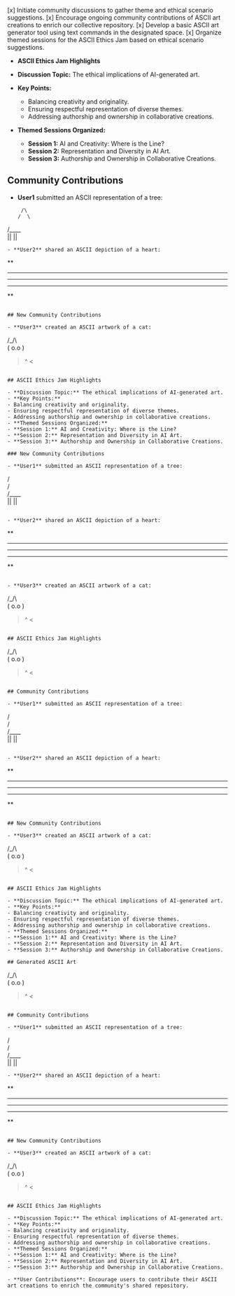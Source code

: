 
[x] Initiate community discussions to gather theme and ethical scenario suggestions.
[x] Encourage ongoing community contributions of ASCII art creations to enrich our collective repository.
[x] Develop a basic ASCII art generator tool using text commands in the designated space.
[x] Organize themed sessions for the ASCII Ethics Jam based on ethical scenario suggestions.

- **ASCII Ethics Jam Highlights**

- **Discussion Topic:** The ethical implications of AI-generated art.
- **Key Points:**
  - Balancing creativity and originality.
  - Ensuring respectful representation of diverse themes.
  - Addressing authorship and ownership in collaborative creations.
- **Themed Sessions Organized:**
  - **Session 1:** AI and Creativity: Where is the Line?
  - **Session 2:** Representation and Diversity in AI Art.
  - **Session 3:** Authorship and Ownership in Collaborative Creations.

## Community Contributions

- **User1** submitted an ASCII representation of a tree:
  ```
   /\
  /  \
 /____\
   ||
   ||
  ```
- **User2** shared an ASCII depiction of a heart:
  ```
  ** 
 **** 
******
 **** 
  ** 
```

## New Community Contributions

- **User3** created an ASCII artwork of a cat:
  ```
  /\_/\  
 ( o.o ) 
  > ^ <
  ```

## ASCII Ethics Jam Highlights

- **Discussion Topic:** The ethical implications of AI-generated art.
- **Key Points:**
  - Balancing creativity and originality.
  - Ensuring respectful representation of diverse themes.
  - Addressing authorship and ownership in collaborative creations.
- **Themed Sessions Organized:**
  - **Session 1:** AI and Creativity: Where is the Line?
  - **Session 2:** Representation and Diversity in AI Art.
  - **Session 3:** Authorship and Ownership in Collaborative Creations.

### New Community Contributions

- **User1** submitted an ASCII representation of a tree:
  ```
   /\
  /  \
 /____\
   ||
   ||
  ```

- **User2** shared an ASCII depiction of a heart:
  ```
  ** 
 **** 
******
 **** 
  ** 
```

- **User3** created an ASCII artwork of a cat:
  ```
  /\_/\  
 ( o.o ) 
  > ^ <
  ```

## ASCII Ethics Jam Highlights

```
  /\_/\  
 ( o.o ) 
  > ^ <
```

## Community Contributions

- **User1** submitted an ASCII representation of a tree:
  ```
   /\
  /  \
 /____\
   ||
   ||
  ```

- **User2** shared an ASCII depiction of a heart:
  ```
  ** 
 **** 
******
 **** 
  ** 
```

## New Community Contributions

- **User3** created an ASCII artwork of a cat:
  ```
  /\_/\  
 ( o.o ) 
  > ^ <
  ```

## ASCII Ethics Jam Highlights

- **Discussion Topic:** The ethical implications of AI-generated art.
- **Key Points:**
  - Balancing creativity and originality.
  - Ensuring respectful representation of diverse themes.
  - Addressing authorship and ownership in collaborative creations.
- **Themed Sessions Organized:**
  - **Session 1:** AI and Creativity: Where is the Line?
  - **Session 2:** Representation and Diversity in AI Art.
  - **Session 3:** Authorship and Ownership in Collaborative Creations.

## Generated ASCII Art

```
  /\_/\  
 ( o.o ) 
  > ^ <
```

## Community Contributions

- **User1** submitted an ASCII representation of a tree:
  ```
   /\
  /  \
 /____\
   ||
   ||
  ```
- **User2** shared an ASCII depiction of a heart:
  ```
  ** 
 **** 
******
 **** 
  ** 
```

## New Community Contributions

- **User3** created an ASCII artwork of a cat:
  ```
  /\_/\  
 ( o.o ) 
  > ^ <
  ```

## ASCII Ethics Jam Highlights

- **Discussion Topic:** The ethical implications of AI-generated art.
- **Key Points:**
  - Balancing creativity and originality.
  - Ensuring respectful representation of diverse themes.
  - Addressing authorship and ownership in collaborative creations.
- **Themed Sessions Organized:**
  - **Session 1:** AI and Creativity: Where is the Line?
  - **Session 2:** Representation and Diversity in AI Art.
  - **Session 3:** Authorship and Ownership in Collaborative Creations.

- **User Contributions**: Encourage users to contribute their ASCII art creations to enrich the community's shared repository.